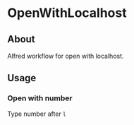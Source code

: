 OpenWithLocalhost
=================

## About

Alfred workflow for open with localhost.

## Usage

### Open with number

Type number after `l`
